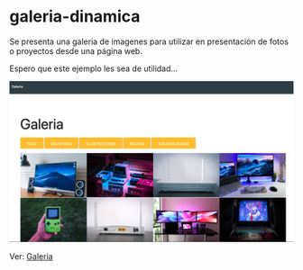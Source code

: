 # galeria-dinamica

Se presenta una galeria de imagenes para utilizar
en presentación de fotos o proyectos desde una página web.

Espero que este ejemplo les sea de utilidad...


<div>
    <p style = 'text-align:center;'>
    <img src="assets/screenshot.png" alt="Galeria-imagen-categoria" width="600px">
    </p>
</div>

Ver: <a href="https://alevirdz.github.io/galeria-dinamica/" target="_blank" alt="Galeria dinamica">Galeria</a>
